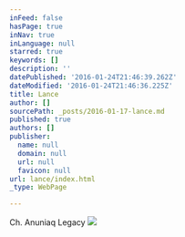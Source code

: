 ```yaml
---
inFeed: false
hasPage: true
inNav: true
inLanguage: null
starred: true
keywords: []
description: ''
datePublished: '2016-01-24T21:46:39.262Z'
dateModified: '2016-01-24T21:46:36.225Z'
title: Lance
author: []
sourcePath: _posts/2016-01-17-lance.md
published: true
authors: []
publisher:
  name: null
  domain: null
  url: null
  favicon: null
url: lance/index.html
_type: WebPage

---
```

Ch. Anuniaq Legacy
![](https://the-grid-user-content.s3-us-west-2.amazonaws.com/afa9822c-190d-43c0-91c7-a30fe52b6321.jpg)